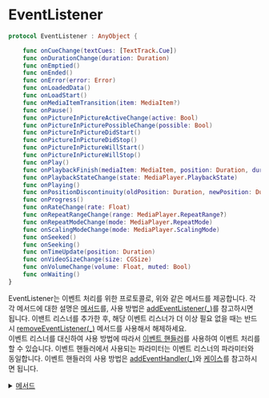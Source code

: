 # EventListener

```swift
protocol EventListener : AnyObject {

    func onCueChange(textCues: [TextTrack.Cue])
    func onDurationChange(duration: Duration)
    func onEmptied()
    func onEnded()
    func onError(error: Error)
    func onLoadedData()
    func onLoadStart()
    func onMediaItemTransition(item: MediaItem?)
    func onPause()
    func onPictureInPictureActiveChange(active: Bool)
    func onPictureInPicturePossibleChange(possible: Bool)
    func onPictureInPictureDidStart()
    func onPictureInPictureDidStop()
    func onPictureInPictureWillStart()
    func onPictureInPictureWillStop()
    func onPlay()
    func onPlaybackFinish(mediaItem: MediaItem, position: Duration, duration: Duration?)
    func onPlaybackStateChange(state: MediaPlayer.PlaybackState)
    func onPlaying()
    func onPositionDiscontinuity(oldPosition: Duration, newPosition: Duration)
    func onProgress()
    func onRateChange(rate: Float)
    func onRepeatRangeChange(range: MediaPlayer.RepeatRange?)
    func onRepeatModeChange(mode: MediaPlayer.RepeatMode)
    func onScalingModeChange(mode: MediaPlayer.ScalingMode)
    func onSeeked()
    func onSeeking()
    func onTimeUpdate(position: Duration)
    func onVideoSizeChange(size: CGSize)
    func onVolumeChange(volume: Float, muted: Bool)
    func onWaiting()
}
```

EventListener는 이벤트 처리를 위한 프로토콜로, 위와 같은 메서드를 제공합니다. 각각 메서드에 대한 설명은 [메서드](./details.md)를, 사용 방법은 [addEventListener(_)](../../class/media-player/details.md#addeventlistener_)를 참고하시면 됩니다. 이밴트 리스너를 추가한 후, 해당 이벤트 리스너가 더 이상 필요 없을 때는 반드시 [removeEventListener(_)](../../class/media-player/details.md#removeeventlistener_) 메서드를 사용해서 해제하세요.<br>
이벤트 리스너를 대신하여 사용 방법에 따라서 [이벤트 핸들러](../../enum/event-handlers/home.md)를 사용하여 이벤트 처리를 할 수 있습니다. 이벤트 핸들러에서 사용되는 파라미터는 이벤트 리스너의 파라미터와 동일합니다. 이벤트 핸들러의 사용 방법은 [addEventHandler(_)](../../class/media-player/details.md#addeventhandler_)와 [케이스](../../enum/event-handlers/details.md)를 참고하시면 됩니다.

<details>
<summary>
    <a href="./details.md#메서드">메서드</a>
</summary>

- [onCueChange(textCues:)](./details.md#oncuechangetextcues)

- [onDurationChange(duration:)](./details.md#ondurationchangeduration)

- [onEmptied()](./details.md#onemptied)

- [onEnded()](./details.md#onended)

- [onError(error:)](./details.md#onerrorerror)

- [onLoadedData()](./details.md#onloadeddata)

- [onLoadStart](./details.md#onloadstart)

- [onMediaItemTransition(item:)](./details.md#onmediaitemtransitionitem)

- [onPause()](./details.md#onpause)

- [onPictureInPictureActiveChange(active:)](./details.md#onpictureinpictureactivechangeactive)

- [onPictureInPicturePossibleChange(possible:)](./details.md#onpictureinpicturepossiblechangepossible)

- [onPictureInPictureDidStart()](./details.md#onpictureinpicturedidstart)

- [onPictureInPictureDidStop()](./details.md#onpictureinpicturedidstop)

- [onPictureInPictureWillStart()](./details.md#onpictureinpicturewillstart)

- [onPictureInPictureWillStop()](./details.md#onpictureinpicturewillstop)

- [onPlay()](./details.md#onplay)

- [onPlaybackFinish(mediaItem:position:duration:)](./details.md#onplaybackfinishmediaitempositionduration)

- [onPlaybackStateChange(state:)](./details.md#onplaybackstatechangestate)

- [onPlaying()](./details.md#onplaying)

- [onPositionDiscontinuity(oldPosition:newPosition:)](./details.md#onpositiondiscontinuityoldpositionnewposition)

- [onProgress()](./details.md#onprogress)

- [onRateChange(rate:)](./details.md#onratechangerate)

- [onRepeatModeChange(mode:)](./details.md#onrepeatmodechangemode)

- [onRepeatRangeChange(range:)](./details.md#onrepeatrangechangerange)

- [onScalingModeChange(mode:)](./details.md#onscalingmodechangemode)

- [onSeeked()](./details.md#onseeked)

- [onSeeking()](./details.md#onseeking)

- [onTimeUpdate(position:)](./details.md#ontimeupdateposition)

- [onVideoSizeChange(size:)](./details.md#onvideosizechangesize)

- [onVolumeChange(volume:muted:)](./details.md#onvolumechangevolumemuted)

- [onWaiting()](./details.md#onwaiting)

</details>
<br>
